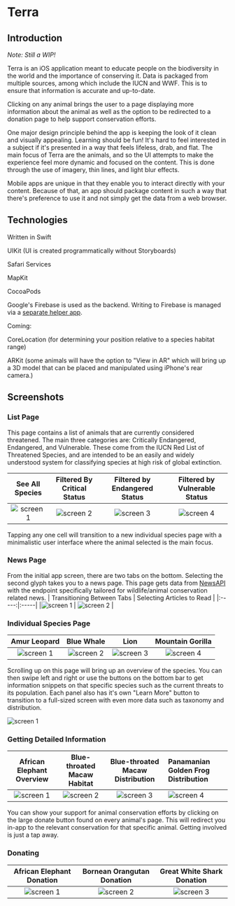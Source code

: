# Terra

## Introduction

*Note: Still a WIP!*

Terra is an iOS application meant to educate people on the biodiversity in the world and the importance of conserving it. Data is packaged from multiple sources, among which include the IUCN and WWF. This is to ensure that information is accurate and up-to-date.

Clicking on any animal brings the user to a page displaying more information about the animal as well as the option to be redirected to a donation page to help support conservation efforts. 

One major design principle behind the app is keeping the look of it clean and visually appealing. Learning should be fun! It's hard to feel interested in a subject if it's presented in a way that feels lifeless, drab, and flat. The main focus of Terra are the animals, and so the UI attempts to make the experience feel more dynamic and focused on the content. This is done through the use of imagery, thin lines, and light blur effects.

Mobile apps are unique in that they enable you to interact directly with your content. Because of that, an app should package content in such a way that there's preference to use it and not simply get the data from a web browser. 



## Technologies 
Written in Swift

UIKit (UI is created programmatically without Storyboards)

Safari Services

MapKit

CocoaPods 

Google's Firebase is used as the backend. Writing to Firebase is managed via a [separate helper app](https://github.com/Anthony-R-G/Terra-Data-Upload-Helper).

Coming:

CoreLocation (for determining your position relative to a species habitat range)

ARKit (some animals will have the option to "View in AR" which will bring up a 3D model that can be placed and manipulated using iPhone's rear camera.)

## Screenshots

### List Page
This page contains a list of animals that are currently considered threatened. The main three categories are: Critically Endangered, Endangered, and Vulnerable. These come from the IUCN Red List of Threatened Species, and are intended to be an easily and widely understood system for classifying species at high risk of global extinction.

| See All Species | Filtered By Critical Status | Filtered by Endangered Status | Filtered by Vulnerable Status |
|:-----:|:-------:|:-------:|:-------:|
|![screen 1](https://i.imgur.com/1Vwgp0Y.png) | ![screen 2](https://i.imgur.com/grixZDv.png) | ![screen 3](https://i.imgur.com/SKy5mno.png) | ![screen 4](https://i.imgur.com/p67o6vL.png) |

Tapping any one cell will transition to a new individual species page with a minimalistic user interface where the animal selected is the main focus.

### News Page
From the initial app screen, there are two tabs on the bottom. Selecting the second glyph takes you to a news page. This page gets data from [NewsAPI](https://newsapi.org/) with the endpoint specifically tailored for wildlife/animal conservation related news. 
| Transitioning Between Tabs | Selecting Articles to Read |
|:-----:|:-----|
|![screen 1](https://media.giphy.com/media/ieaU0z4wACLIYrWIey/giphy.gif) | ![screen 2](https://media.giphy.com/media/IejPdlUw4B2Yj2cfVp/giphy.gif) |


### Individual Species Page 
| Amur Leopard | Blue Whale | Lion | Mountain Gorilla |
|:-----:|:-------:|:-------:|:-------:|
|![screen 1](https://i.imgur.com/4LOHr9o.png) | ![screen 2](https://i.imgur.com/E4Ayd80.png) |![screen 3](https://i.imgur.com/h6s1IGG.png)|![screen 4](https://i.imgur.com/HEA6LRg.png)|


Scrolling up on this page will bring up an overview of the species. You can then swipe left and right or use the buttons on the bottom bar to get information snippets on that specific species such as the current threats to its population. Each panel also has it's own "Learn More" button to transition to a full-sized screen with even more data such as taxonomy and distribution. 

![screen 1](https://media.giphy.com/media/iIoxEOe632nhzJz6Lq/giphy.gif)

### Getting Detailed Information
| African Elephant Overview | Blue-throated Macaw Habitat | Blue-throated Macaw Distribution | Panamanian Golden Frog Distribution |
|:-----:|:-------:|:-------:|:-------|
|![screen 1](https://i.imgur.com/XVNFPHj.png) | ![screen 2](https://i.imgur.com/kgitJkv.png) |![screen 3](https://i.imgur.com/Ueikygo.png)|![screen 4](https://i.imgur.com/fz7PtXS.png)|

You can show your support for animal conservation efforts by clicking on the large donate button found on every animal's page. This will redirect you in-app to the relevant conservation for that specific animal. Getting involved is just a tap away.

### Donating
| African Elephant Donation |Bornean Orangutan Donation | Great White Shark Donation |
|:-----:|:-------:|:-------:|
|![screen 1](https://i.imgur.com/SvsfysX.png) | ![screen 2](https://i.imgur.com/3x6d1IV.png) | ![screen 3](https://i.imgur.com/5rljCyK.png)



